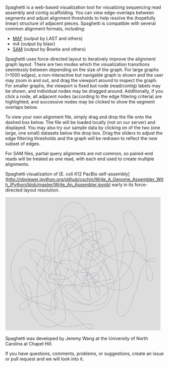 Spaghetti is a web-based visualization tool for visualizing sequencing read assembly and contig scaffolding. You can view edge-overlaps between segments and adjust alignment  thresholds to help resolve the (hopefully linear) structure of adjacent pieces. Spaghetti is compatible with several common alignment formats, including:

-  [MAF](https://cgwb.nci.nih.gov/FAQ/FAQformat.html#format5) (output by LAST and others)</li>
-  m4 (output by blasr)</li>
-  [SAM](http://samtools.github.io/hts-specs/SAMv1.pdf) (output by Bowtie and others)</li>

Spaghetti uses force-directed layout to iteratively improve the alignment graph layout. There are two modes which the visualization transitions seemlessly between depending   on the size of the graph. For large graphs (>1000 edges), a non-interactive but navigable graph is shown and the user may zoom in and out, and drag the viewport around to        inspect the graph. For smaller graphs, the viewport is fixed but node (read/contig) labels may be shown, and individual nodes may be dragged around. Additionally, if you click a node, all adjacent nodes (according to the edge filtering criteria) are highlighted, and successive nodes may be clicked to show  the segment overlaps below.

To view your own alignment file, simply drag and drop the file onto the dashed box below. The file will be loaded locally (not on our server) and displayed. You may also try  our sample data by clicking on of the two (one large, one small) datasets below the drop box. Drag the sliders to adjust the edge filtering thresholds and the graph will be redrawn to reflect the new subset of edges.

For SAM files, partial query alignments are not common, so paired-end reads will be treated as one read, with each end used to create multiple alignments.

Spaghetti visualization of [E. coli K12 PacBio self-assembly] (http://nbviewer.ipython.org/github/cschin/Write_A_Genome_Assembler_With_IPython/blob/master/Write_An_Assembler.ipynb) early in its force-directed layout resolution.

![Screenshot](data/screenshot.png)


Spaghetti was developed by Jeremy Wang at the University of North Carolina at Chapel Hill.

If you have questions, comments, problems, or suggestions, create an issue or pull request and we will look into it.
